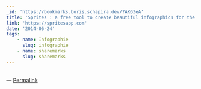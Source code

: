 ```yaml
---
_id: 'https://bookmarks.boris.schapira.dev/?AKG3eA'
title: 'Sprites : a free tool to create beautiful infographics for the Web'
link: 'https://spritesapp.com'
date: '2014-06-24'
tags:
    - name: Infographie
      slug: infographie
    - name: sharemarks
      slug: sharemarks
---
```


<br>&#8212;
<a href="https://bookmarks.boris.schapira.dev/?AKG3eA" title="Permalink">Permalink</a>
